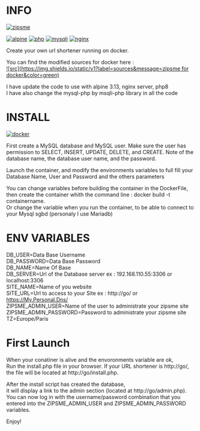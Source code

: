 # INFO 

[![zipsme](https://img.shields.io/static/v1?label=based_on&message=zipsme&color=blue)](link=https://github.com/zipsme/zipsme,float="left")

[![alpine](https://img.shields.io/static/v1?label=using&message=alpine&color=orange)](https://alpinelinux.org,float="left")
[![php](https://img.shields.io/static/v1?label=using&message=php-8&color=orange)](link=https://www.php.net,float="left")
[![mysqli](https://img.shields.io/static/v1?label=using&message=mysqli-php&color=orange)](link=https://www.php.net/manual/en/class.mysqli,float="left")
[![nginx](https://img.shields.io/static/v1?label=using&message=nginx&color=orange)](link=https://www.nginx.com,float="left")


Create your own url shortener running on docker. 

You can find the modified sources for docker here :  
[![src](https://img.shields.io/static/v1?label=sources&message=zipsme for docker&color=green)](link=https://github.com/Goodlinux/zipsme,float="left")

I have update the code to use with alpine 3.13, nginx server, php8   
I have also change the mysql-php by msqli-php library in all the code
 
# INSTALL 
  
[![docker](https://img.shields.io/static/v1?label=docker&message=zipsme&color=green)](link=https://hub.docker.com/r/goodlinux/zipsme,float="left") 
 
 First create a MySQL database and MySQL user.
 Make sure the user has permission to SELECT, INSERT, UPDATE, DELETE, and CREATE. 
 Note of the database name, the database user name, and the password.
 
 Launch the container, and modify the environments variables to full fill your
 Database Name, User and Password and the others parameters
 
 You can change variables before building the container in the DockerFile, 
 then create the container whith the command line : docker build -t containername.     
 Or change the variable when you run the container, to be able to connect to your Mysql sgbd (personaly I use Mariadb) 

# ENV VARIABLES 

 DB_USER=Data Base Username  
 DB_PASSWORD=Data Base Password  
 DB_NAME=Name Of Base   
 DB_SERVER=Url of the Database server ex : 192.168.110.55:3306 or localhost:3306  
 SITE_NAME=Name of you website  
 SITE_URL=Url to access to your Site ex : http://go/ or https://My.Personal.Dns/  
 ZIPSME_ADMIN_USER=Name of the user to administrate your zipsme site  
 ZIPSME_ADMIN_PASSWORD=Password to administrate your zipsme site  
 TZ=Europe/Paris  
 
# First Launch 
  
 When your conatiner is alive and the envoronments variable are ok,  
 Run the install.php file in your browser. If your URL shortener is http://go/,  
 the file will be located at http://go/install.php.  

 After the install script has created the database,  
 it will display a link to the admin section (located at http://go/admin.php).  
 You can now log in with the username/password combination that you entered into 
 the ZIPSME_ADMIN_USER and  ZIPSME_ADMIN_PASSWORD variables. 

 Enjoy!
